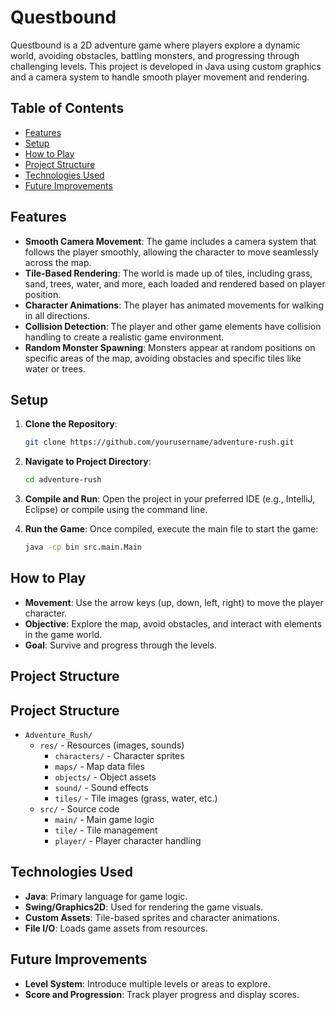# Questbound

Questbound is a 2D adventure game where players explore a dynamic world, avoiding obstacles, battling monsters, and progressing through challenging levels. This project is developed in Java using custom graphics and a camera system to handle smooth player movement and rendering.

## Table of Contents

- [Features](#features)
- [Setup](#setup)
- [How to Play](#how-to-play)
- [Project Structure](#project-structure)
- [Technologies Used](#technologies-used)
- [Future Improvements](#future-improvements)

## Features

- **Smooth Camera Movement**: The game includes a camera system that follows the player smoothly, allowing the character to move seamlessly across the map.
- **Tile-Based Rendering**: The world is made up of tiles, including grass, sand, trees, water, and more, each loaded and rendered based on player position.
- **Character Animations**: The player has animated movements for walking in all directions.
- **Collision Detection**: The player and other game elements have collision handling to create a realistic game environment.
- **Random Monster Spawning**: Monsters appear at random positions on specific areas of the map, avoiding obstacles and specific tiles like water or trees.

## Setup

1. **Clone the Repository**:
    ```bash
    git clone https://github.com/yourusername/adventure-rush.git
    ```

2. **Navigate to Project Directory**:
    ```bash
    cd adventure-rush
    ```

3. **Compile and Run**:
   Open the project in your preferred IDE (e.g., IntelliJ, Eclipse) or compile using the command line.

4. **Run the Game**:
   Once compiled, execute the main file to start the game:
   ```bash
   java -cp bin src.main.Main


## How to Play

- **Movement**: Use the arrow keys (up, down, left, right) to move the player character.
- **Objective**: Explore the map, avoid obstacles, and interact with elements in the game world.
- **Goal**: Survive and progress through the levels.


## Project Structure

## Project Structure

- `Adventure_Rush/`
  - `res/` - Resources (images, sounds)
    - `characters/` - Character sprites
    - `maps/` - Map data files
    - `objects/` - Object assets
    - `sound/` - Sound effects
    - `tiles/` - Tile images (grass, water, etc.)
  - `src/` - Source code
    - `main/` - Main game logic
    - `tile/` - Tile management
    - `player/` - Player character handling


## Technologies Used

- **Java**: Primary language for game logic.
- **Swing/Graphics2D**:  Used for rendering the game visuals.
- **Custom Assets**: Tile-based sprites and character animations.
- **File I/O**: Loads game assets from resources.

## Future Improvements

- **Level System**: Introduce multiple levels or areas to explore.
- **Score and Progression**: Track player progress and display scores.

